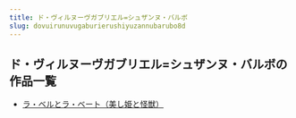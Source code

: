 ```yaml
---
title: ド・ヴィルヌーヴガブリエル=シュザンヌ・バルボ
slug: dovuirunuvugaburierushiyuzannubarubo8d
---
```


## ド・ヴィルヌーヴガブリエル=シュザンヌ・バルボの作品一覧

- [ラ・ベルとラ・ベート（美し姫と怪獣）](raberutorabetomeishijitoguaiswubb)
